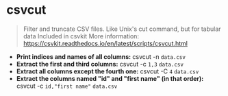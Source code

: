 # csvcut
> Filter and truncate CSV files. Like Unix's cut command, but for tabular data
> Included in csvkit
> More information: <https://csvkit.readthedocs.io/en/latest/scripts/csvcut.html>
- **Print indices and names of all columns:**
csvcut -n `data.csv`
- **Extract the first and third columns:**
csvcut -c `1,3` `data.csv`
- **Extract all columns **except** the fourth one:**
csvcut -C `4` `data.csv`
- **Extract the columns named "id" and "first name" (in that order):**
csvcut -c `id,"first name"` `data.csv`
